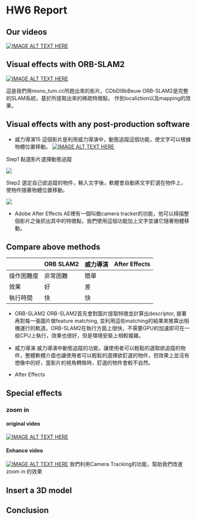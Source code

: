 # HW6 Report
## Our videos
[![IMAGE ALT TEXT HERE](https://img.youtube.com/vi/MhdK6kJy5Co/0.jpg)](https://www.youtube.com/watch?v=MhdK6kJy5Co)
## Visual effects with ORB-SLAM2
[![IMAGE ALT TEXT HERE](https://img.youtube.com/vi/CDbDI8bBeuw/0.jpg)](https://www.youtube.com/watch?v=CDbDI8bBeuw)


這是我們用mono_tum.cc所跑出來的影片。CDbDI8bBeuw
ORB-SLAM2是完整的SLAM系統，基於所提取出來的稀疏特徵點，
作到localiztion以及mapping的效果。

## Visual effects with any post-production software
* 威力導演15
這個影片是利用威力導演中，動態追蹤這個功能，使文字可以根據物體位置移動。
[![IMAGE ALT TEXT HERE](https://img.youtube.com/vi/NJICDbDI8bBeuw/0.jpg)](https://youtu.be/xfSLMkTO-_o)

Step1 點選影片選擇動態追蹤

![](https://i.imgur.com/Xw6vLIk.png)

Step2 選定自己欲追蹤的物件，輸入文字後，軟體會自動將文字釘選在物件上，使物件隨著物體位置移動。

![](https://i.imgur.com/8AEtaOK.png)

* Adobe After Effects
AE裡有一個叫做camera tracker的功能，他可以掃描整個影片之後抓出其中的特徵點，我們使用這個功能加上文字並讓它隨著物體移動。





### 
## Compare above methods
||ORB SLAM2  |威力導演|After Effects|
|--|---------|------    |-------------|
|操作困難度    | 非常困難  |簡單|         |
|效果|  好     |差        |         |
|執行時間      | 快       |快|       |

* ORB-SLAM2
ORB-SLAM2首先會對圖片提取特徵並計算出descriptor, 接著再對每一張圖片做feature matching, 並利用這些matching的結果來推算出相機運行的軌道。ORB-SLAM2在執行方面上很快，不需要GPU的加速即可在一般CPU上執行，效果也很好，但是環境安裝上相較複雜。

* 威力導演
威力導演中動態追蹤的功能，讓使用者可以輕鬆的選取欲追蹤的物件，整體軟體介面也讓使用者可以輕鬆的選擇欲釘選的物件，但效果上並沒有想像中的好，當影片的視角轉換時，釘選的物件會較不自然。
* After Effects
## Special effects
### zoom in 
#### original video
[![IMAGE ALT TEXT HERE](https://img.youtube.com/vi/APqdNaLJVfI/0.jpg)](https://www.youtube.com/watch?v=APqdNaLJVfI)
#### Enhance video
[![IMAGE ALT TEXT HERE](https://img.youtube.com/vi/PaXWVnloN48/0.jpg)](https://www.youtube.com/watch?v=PaXWVnloN48)
我們利用Camera Tracking的功能，幫助我們改進zoom in 的效果

## Insert a 3D model

## Conclusion
